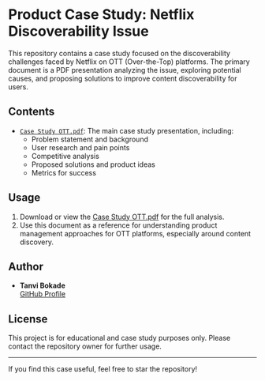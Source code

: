 # Product Case Study: Netflix Discoverability Issue

This repository contains a case study focused on the discoverability challenges faced by Netflix on OTT (Over-the-Top) platforms. The primary document is a PDF presentation analyzing the issue, exploring potential causes, and proposing solutions to improve content discoverability for users.

## Contents

- [`Case Study OTT.pdf`](https://github.com/Tanvi42069/Product-Case-Study-Netflix-Discoverability-Issue/blob/main/Case%20Study%20OTT.pdf): The main case study presentation, including:
  - Problem statement and background
  - User research and pain points
  - Competitive analysis
  - Proposed solutions and product ideas
  - Metrics for success

## Usage

1. Download or view the [Case Study OTT.pdf](https://github.com/Tanvi42069/Product-Case-Study-Netflix-Discoverability-Issue/blob/main/Case%20Study%20OTT.pdf) for the full analysis.
2. Use this document as a reference for understanding product management approaches for OTT platforms, especially around content discovery.

## Author

- **Tanvi Bokade**  
  [GitHub Profile](https://github.com/Tanvi42069)

## License

This project is for educational and case study purposes only. Please contact the repository owner for further usage.

---
If you find this case useful, feel free to star the repository!
